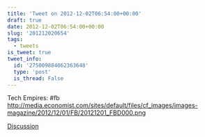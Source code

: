 ```yaml
---
title: 'Tweet on 2012-12-02T06:54:00+00:00'
draft: true
date: 2012-12-02T06:54:00+00:00
slug: '201212020654'
tags:
  - tweets
is_tweet: true
tweet_info:
  id: '275009884062363648'
  type: 'post'
  is_thread: False
---
```




Tech Empires: #fb  <http://media.economist.com/sites/default/files/cf_images/images-magazine/2012/12/01/FB/20121201_FBD000.png>

[Discussion](https://x.com/sytelus/status/275009884062363648)
